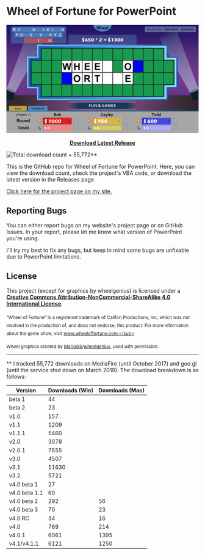 # Wheel of Fortune for PowerPoint

<p align="center">
<img src="./WoFPPTScreenshot.png" alt="Wheel of Fortune for PowerPoint" width="560">
</p>

<p align="center">
<a href="https://github.com/timtree/wheel-of-fortune-ppt/releases/latest"><strong>Download Latest Release</strong></a>
</p>

![Total download count](https://img.shields.io/github/downloads/timtree/wheel-of-fortune-ppt/total.svg) + 55,772**

This is the GitHub repo for Wheel of Fortune for PowerPoint. Here, you can view the download count, check the project's VBA code, or download the latest version in the Releases page.

[Click here for the project page on my site.](https://www.gamesbytim.com/wheel-of-fortune-for-powerpoint/)

## Reporting Bugs
You can either report bugs on my website's project page or on GitHub Issues. In your report, please let me know what version of PowerPoint you're using.

I'll try my best to fix any bugs, but keep in mind some bugs are unfixable due to PowerPoint limitations.

## License
This project (except for graphics by wheelgenius) is licensed under a [**Creative Commons Attribution-NonCommercial-ShareAlike 4.0 International License**](https://creativecommons.org/licenses/by-nc-sa/4.0/).

<sub>“Wheel of Fortune” is a registered trademark of Califon Productions, Inc, which was not involved in the production of, and does not endorse, this product. For more information about the game show, visit www.wheeloffortune.com.</sub>

<sub>Wheel graphics created by [MarioGS](https://buyavowel.boards.net/thread/6608/all-wheel-wedges)/[wheelgenius](https://www.deviantart.com/wheelgenius), used with permission.</sub>

<hr>

** I tracked 55,772 downloads on MediaFire (until October 2017) and goo.gl (until the service shut down on March 2019). The download breakdown is as follows:

| Version     | Downloads (Win) | Downloads (Mac) |
| ----------- | -----------     | -----------     |
| beta 1      | 44              |                 |
| beta 2      | 23              |                 |
| v1.0        | 157             |                 |
| v1.1        | 1209            |                 |
| v1.1.1      | 5460            |                 |
| v2.0        | 3078            |                 |
| v2.0.1      | 7555            |                 |
| v3.0        | 4507            |                 |
| v3.1        | 11630           |                 |
| v3.2        | 5721            |                 |
| v4.0 beta 1 | 27              |                 |
| v4.0 beta 1.1 | 60            |                 |
| v4.0 beta 2 | 292             | 56              |
| v4.0 beta 3 | 70              | 23              |
| v4.0 RC     | 34              | 16              |
| v4.0        | 769             | 214             |
| v4.0.1      | 6061            | 1395            |
| v4.1/v4.1.1 | 6121            | 1250            |